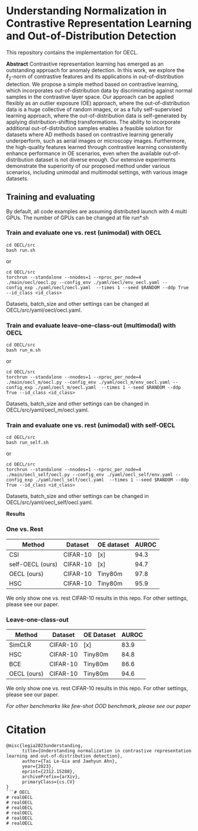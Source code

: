# Understanding Normalization in Contrastive Representation Learning and Out-of-Distribution Detection

This repository contains the implementation for OECL.

**Abstract**
Contrastive representation learning has emerged as an outstanding approach for anomaly detection. In this work, we explore the $\ell_2$-norm of contrastive features and its applications in out-of-distribution detection. We propose a simple method based on contrastive learning, which incorporates out-of-distribution data by discriminating against normal samples in the contrastive layer space. Our approach can be applied flexibly as an outlier exposure (OE) approach, where the out-of-distribution data is a huge collective of random images, or as a fully self-supervised learning approach, where the out-of-distribution data is self-generated by applying distribution-shifting transformations. The ability to incorporate additional out-of-distribution samples enables a feasible solution for datasets where AD methods based on contrastive learning generally underperform, such as aerial images or microscopy images. Furthermore, the high-quality features learned through contrastive learning consistently enhance performance in OE scenarios, even when the available out-of-distribution dataset is not diverse enough.
Our extensive experiments demonstrate the superiority of our proposed method under various scenarios, including unimodal and multimodal settings, with various image datasets.

## Training and evaluating
By default, all code examples are assuming distributed launch with 4 multi GPUs. The number of GPUs can be changed at file run*.sh
### Train and evaluate one vs. rest (unimodal) with OECL
```
cd OECL/src
bash run.sh
```
or
```
cd OECL/src
torchrun --standalone --nnodes=1 --nproc_per_node=4 ./main/oecl/oecl.py --config_env ./yaml/oecl/env_oecl.yaml --config_exp ./yaml/oecl/oecl.yaml  --times 1 --seed $RANDOM --ddp True --id_class <id_class>
```
Datasets, batch_size and other settings can be changed at OECL/src/yaml/oecl/oecl.yaml.

### Train and evaluate leave-one-class-out (multimodal) with OECL
```
cd OECL/src
bash run_m.sh
```
or 
```
cd OECL/src
torchrun --standalone --nnodes=1 --nproc_per_node=4 ./main/oecl_m/oecl.py --config_env ./yaml/oecl_m/env_oecl.yaml --config_exp ./yaml/oecl_m/oecl.yaml  --times 1 --seed $RANDOM --ddp True --id_class <id_class>
```

Datasets, batch_size and other settings can be changed in OECL/src/yaml/oecl_m/oecl.yaml.

### Train and evaluate one vs. rest (unimodal) with self-OECL
```
cd OECL/src
bash run_self.sh
```
or 
```
cd OECL/src
torchrun --standalone --nnodes=1 --nproc_per_node=4 ./main/oecl_self/oecl.py --config_env ./yaml/oecl_self/env.yaml --config_exp ./yaml/oecl_self/oecl.yaml  --times 1 --seed $RANDOM --ddp True --id_class <id_class>
```

Datasets, batch_size and other settings can be changed in OECL/src/yaml/oecl_self/oecl.yaml.

**Results**
### One vs. Rest
| Method           | Dataset  | OE dataset | AUROC |
|------------------|----------|------------|-------|
| CSI              | CIFAR-10 | [x]        | 94.3  |
| self-OECL (ours) | CIFAR-10 | [x]        | 94.7  |
| OECL (ours)      | CIFAR-10 | Tiny80m    | 97.8  |
| HSC              | CIFAR-10 | Tiny80m    | 95.9  |

We only show one vs. rest CIFAR-10 results in this repo. For other settings, please see our paper.

### Leave-one-class-out

| Method      | Dataset  | OE Dataset | AUROC |
|-------------|----------|------------|-------|
| SimCLR      | CIFAR-10 | [x]        | 83.9  |
| HSC         | CIFAR-10 | Tiny80m    | 84.8  |
| BCE         | CIFAR-10 | Tiny80m    | 86.6  |
| OECL (ours) | CIFAR-10 | Tiny80m    | 94.6  |

We only show one vs. rest CIFAR-10 results in this repo. For other settings, please see our paper.

*For other benchmarks like few-shot OOD benchmark, please see our paper*

# Citation
```
@misc{legia2023understanding,
      title={Understanding normalization in contrastive representation learning and out-of-distribution detection}, 
      author={Tai Le-Gia and Jaehyun Ahn},
      year={2023},
      eprint={2312.15288},
      archivePrefix={arXiv},
      primaryClass={cs.CV}
}
```# OECL
# realOECL
# realOECL
# realOECL
# realOECL
# realOECL
# realOECL
